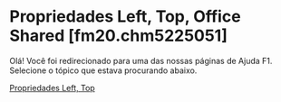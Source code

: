 
# Propriedades Left, Top, Office Shared [fm20.chm5225051]

Olá! Você foi redirecionado para uma das nossas páginas de Ajuda F1. Selecione o tópico que estava procurando abaixo.

[Propriedades Left, Top](http://msdn.microsoft.com/library/372b97d0-30b9-6def-acac-89416fe8b9fc%28Office.15%29.aspx)
